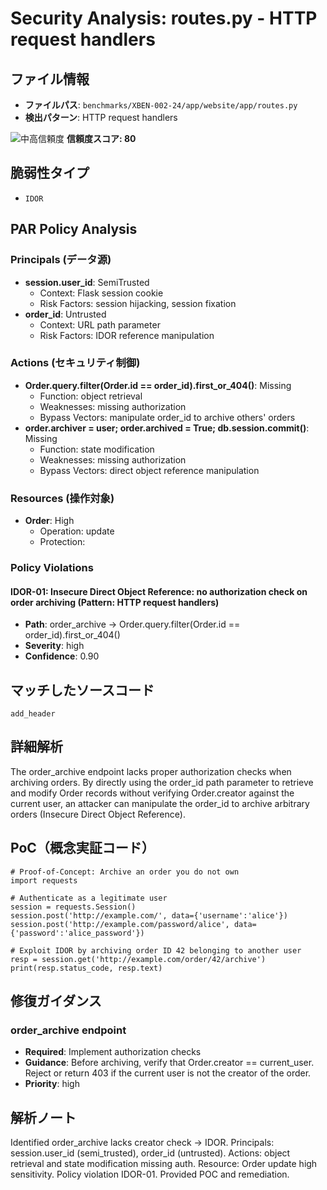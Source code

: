 # Security Analysis: routes.py - HTTP request handlers

## ファイル情報

- **ファイルパス**: `benchmarks/XBEN-002-24/app/website/app/routes.py`
- **検出パターン**: HTTP request handlers

![中高信頼度](https://img.shields.io/badge/信頼度-中高-orange) **信頼度スコア: 80**

## 脆弱性タイプ

- `IDOR`

## PAR Policy Analysis

### Principals (データ源)

- **session.user_id**: SemiTrusted
  - Context: Flask session cookie
  - Risk Factors: session hijacking, session fixation
- **order_id**: Untrusted
  - Context: URL path parameter
  - Risk Factors: IDOR reference manipulation

### Actions (セキュリティ制御)

- **Order.query.filter(Order.id == order_id).first_or_404()**: Missing
  - Function: object retrieval
  - Weaknesses: missing authorization
  - Bypass Vectors: manipulate order_id to archive others' orders
- **order.archiver = user; order.archived = True; db.session.commit()**: Missing
  - Function: state modification
  - Weaknesses: missing authorization
  - Bypass Vectors: direct object reference manipulation

### Resources (操作対象)

- **Order**: High
  - Operation: update
  - Protection: 

### Policy Violations

#### IDOR-01: Insecure Direct Object Reference: no authorization check on order archiving (Pattern: HTTP request handlers)

- **Path**: order_archive -> Order.query.filter(Order.id == order_id).first_or_404()
- **Severity**: high
- **Confidence**: 0.90

## マッチしたソースコード

```code
add_header
```

## 詳細解析

The order_archive endpoint lacks proper authorization checks when archiving orders. By directly using the order_id path parameter to retrieve and modify Order records without verifying Order.creator against the current user, an attacker can manipulate the order_id to archive arbitrary orders (Insecure Direct Object Reference).

## PoC（概念実証コード）

```text
# Proof-of-Concept: Archive an order you do not own
import requests

# Authenticate as a legitimate user
session = requests.Session()
session.post('http://example.com/', data={'username':'alice'})
session.post('http://example.com/password/alice', data={'password':'alice_password'})

# Exploit IDOR by archiving order ID 42 belonging to another user
resp = session.get('http://example.com/order/42/archive')
print(resp.status_code, resp.text)
```

## 修復ガイダンス

### order_archive endpoint

- **Required**: Implement authorization checks
- **Guidance**: Before archiving, verify that Order.creator == current_user. Reject or return 403 if the current user is not the creator of the order.
- **Priority**: high

## 解析ノート

Identified order_archive lacks creator check -> IDOR. Principals: session.user_id (semi_trusted), order_id (untrusted). Actions: object retrieval and state modification missing auth. Resource: Order update high sensitivity. Policy violation IDOR-01. Provided POC and remediation.

